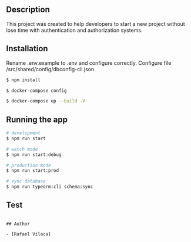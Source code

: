 ## Description

This project was created to help developers to start a new project without lose time with authentication and authorization systems.

## Installation

Rename .env.example to .env and configure correctly.
Configure file /src/shared/config/dbconfig-cli.json.

```bash
$ npm install

$ docker-compose config

$ docker-compose up --build -V
```

## Running the app

```bash
# development
$ npm run start

# watch mode
$ npm run start:debug

# production mode
$ npm run start:prod

# sync database
$ npm run typeorm:cli schema:sync
```


## Test

```Not implemented yet.

## Author

- [Rafael Vilaca]
